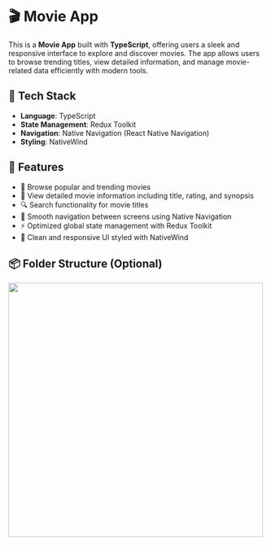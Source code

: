 # 🎬 Movie App

This is a **Movie App** built with **TypeScript**, offering users a sleek and responsive interface to explore and discover movies. The app allows users to browse trending titles, view detailed information, and manage movie-related data efficiently with modern tools.

## 🚀 Tech Stack

- **Language**: TypeScript
- **State Management**: Redux Toolkit
- **Navigation**: Native Navigation (React Native Navigation)
- **Styling**: NativeWind

## 🔧 Features

- 🎥 Browse popular and trending movies
- 📄 View detailed movie information including title, rating, and synopsis
- 🔍 Search functionality for movie titles
- 📱 Smooth navigation between screens using Native Navigation
- ⚡ Optimized global state management with Redux Toolkit
- 🎨 Clean and responsive UI styled with NativeWind

## 📦 Folder Structure (Optional)

<img src="Movie App Gif.gif" style="height: 500px;">

